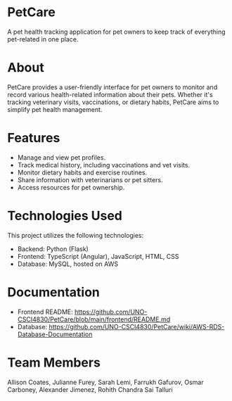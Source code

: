 # PetCare
A pet health tracking application for pet owners to keep track of everything pet-related in one place.

# About
PetCare provides a user-friendly interface for pet owners to monitor and record various health-related information about their pets. Whether it's tracking veterinary visits, vaccinations, or dietary habits, PetCare aims to simplify pet health management.

# Features
* Manage and view pet profiles.
* Track medical history, including vaccinations and vet visits.
* Monitor dietary habits and exercise routines.
* Share information with veterinarians or pet sitters.
* Access resources for pet ownership.

# Technologies Used
This project utilizes the following technologies:
* Backend: Python (Flask)
* Frontend: TypeScript (Angular), JavaScript, HTML, CSS
* Database: MySQL, hosted on AWS

# Documentation
* Frontend README: https://github.com/UNO-CSCI4830/PetCare/blob/main/frontend/README.md
* Database: https://github.com/UNO-CSCI4830/PetCare/wiki/AWS-RDS-Database-Documentation

# Team Members
Allison Coates, Julianne Furey, Sarah Lemi, Farrukh Gafurov, Osmar Carboney, Alexander Jimenez, Rohith Chandra Sai Talluri
